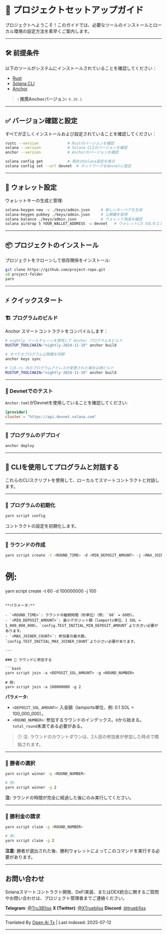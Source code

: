 # 🎯 プロジェクトセットアップガイド

プロジェクトへようこそ！このガイドでは、必要なツールのインストールとローカル環境の設定方法を素早くご案内します。

---

## 🛠️ 前提条件

以下のツールがシステムにインストールされていることを確認してください：

- [Rust](https://www.rust-lang.org/tools/install)
- [Solana CLI](https://docs.solana.com/cli/install-solana-cli-tools)
- [Anchor](https://anchor-lang.com/docs/installation)

> ℹ️ **推奨Anchorバージョン:** `0.30.1`

---

## ✅ バージョン確認と設定

すべてが正しくインストールおよび設定されていることを確認してください：

```bash
rustc --version             # Rustのバージョンを確認
solana --version            # Solana CLIのバージョンを確認
anchor --version            # Anchorのバージョンを確認

solana config get           # 現在のSolana設定を表示
solana config set --url devnet  # ネットワークをdevnetに設定
```
---

## 🔐 ウォレット設定

ウォレットキーの生成と管理:

```bash
solana-keygen new -o ./keys/admin.json     # 新しいキーペアを生成
solana-keygen pubkey ./keys/admin.json     # 公開鍵を取得
solana balance ./keys/admin.json           # ウォレット残高を確認
solana airdrop 5 YOUR_WALLET_ADDRESS -u devnet   # ウォレットに5 SOLをエアドロップ
```

---

## 📦 プロジェクトのインストール

プロジェクトをクローンして依存関係をインストール:

```bash
git clone https://github.com/project-repo.git
cd project-folder
yarn
```
---

## ⚡ クイックスタート

### 🏗️ プログラムのビルド

Anchor スマートコントラクトをコンパイルします：

```bash
# nightly ツールチェーンを使用して Anchor プログラムをビルド
RUSTUP_TOOLCHAIN="nightly-2024-11-19" anchor build

# すべてのプログラム公開鍵を同期
anchor keys sync

# lib.rs 内のプログラムアドレスが変更された場合は再ビルド
RUSTUP_TOOLCHAIN="nightly-2024-11-19" anchor build
```

---
### 🧪 Devnetでのテスト

`Anchor.toml`がDevnetを使用していることを確認してください:

```toml
[provider]
cluster = "https://api.devnet.solana.com"
```

---

### 🚀 プログラムのデプロイ

```bash
anchor deploy
```

---

## 🧪 CLIを使用してプログラムと対話する
これらのCLIスクリプトを使用して、ローカルでスマートコントラクトと対話します。

---

### 🔹 プログラムの初期化

```bash
yarn script config
```

コントラクトの設定を初期化します。

---

### 🔹 ラウンドの作成

```bash
yarn script create -t <ROUND_TIME> -d <MIN_DEPOSIT_AMOUNT> -j <MAX_JOINER_COUNT>
```
# 例:
yarn script create -t 60 -d 100000000 -j 100
```

**パラメータ:**

- `<ROUND_TIME>`: ラウンドの継続時間（秒単位）（例: `60` = 60秒）。
- `<MIN_DEPOSIT_AMOUNT>`: 最小デポジット額（lamports単位、1 SOL = 1_000_000_000）。`config.TEST_INITIAL_MIN_DEPOSIT_AMOUNT`より大きい必要があります。
- `<MAX_JOINER_COUNT>`: 参加者の最大数。`config.TEST_INITIAL_MAX_JOINER_COUNT`より小さい必要があります。

---

### 🔹 ラウンドに参加する

```bash
yarn script join -a <DEPOSIT_SOL_AMOUNT> -g <ROUND_NUMBER>

# 例:
yarn script join -a 100000000 -g 2
```
**パラメータ:**

- `<DEPOSIT_SOL_AMOUNT>`: 入金額（lamports単位、例: 0.1 SOL = 100_000_000）。
- `<ROUND_NUMBER>`: 参加するラウンドのインデックス。`0`から始まる。`total_round`未満である必要がある。

> 🕒 注: ラウンドのカウントダウンは、2人目の参加者が参加した時点で開始されます。

---

### 🔹 勝者の選択

```bash
yarn script winner -g <ROUND_NUMBER>

# 例:
yarn script winner -g 2
```

**注:** ラウンドの時間が完全に経過した後にのみ実行してください。

---
### 🔹 勝利金の請求

```bash
yarn script claim -g <ROUND_NUMBER>

# 例:
yarn script claim -g 2
```

**注意:** 勝者が選出された後、勝利ウォレットによってこのコマンドを実行する必要があります。

---

## お問い合わせ

Solanaスマートコントラクト開発、DeFi実装、またはDEX統合に関するご質問やお問い合わせは、プロジェクト管理者までご連絡ください。

**Telegram**: [@Tru3B1iss](https://t.me/Tru3B1iss)
**X (Twitter)**: [@XTruebliss](https://x.com/XTruebliss)
**Discord**: [@trueb1iss](https://discord.com/users/1274339638668038187)

---

Tranlated By [Open Ai Tx](https://github.com/OpenAiTx/OpenAiTx) | Last indexed: 2025-07-12

---